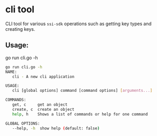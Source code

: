 # cli tool

CLI tool for various `ssi-sdk` operations such as getting key types and creating
keys.

## Usage:
go run cli.go -h

``` sh
go run cli.go -h
NAME:
   cli - A new cli application

USAGE:
   cli [global options] command [command options] [arguments...]

COMMANDS:
   get, c     get an object
   create, c  create an object
   help, h    Shows a list of commands or help for one command

GLOBAL OPTIONS:
   --help, -h  show help (default: false)
```
